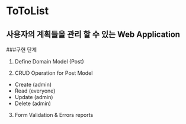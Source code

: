 # ToToList
## 사용자의 계획들을 관리 할 수 있는 Web Application

###구현 단계
1. Define Domain Model (Post)

2. CRUD Operation for Post Model
 - Create (admin)
 - Read   (everyone)
 - Update (admin)
 - Delete (admin)

3. Form Validation & Errors reports
